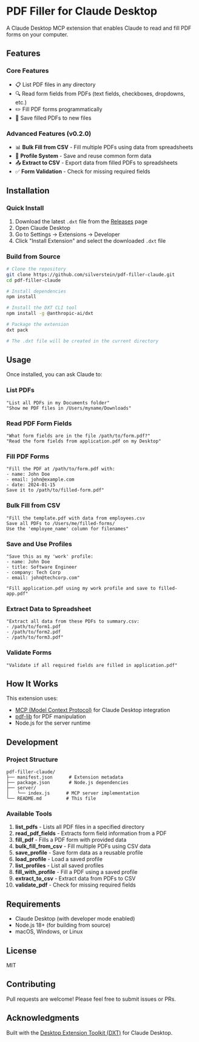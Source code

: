 # PDF Filler for Claude Desktop

A Claude Desktop MCP extension that enables Claude to read and fill PDF forms on your computer.

## Features

### Core Features
- 📋 List PDF files in any directory
- 🔍 Read form fields from PDFs (text fields, checkboxes, dropdowns, etc.)
- ✏️ Fill PDF forms programmatically
- 💾 Save filled PDFs to new files

### Advanced Features (v0.2.0)
- 📊 **Bulk Fill from CSV** - Fill multiple PDFs using data from spreadsheets
- 👤 **Profile System** - Save and reuse common form data
- 📤 **Extract to CSV** - Export data from filled PDFs to spreadsheets
- ✅ **Form Validation** - Check for missing required fields

## Installation

### Quick Install

1. Download the latest `.dxt` file from the [Releases](https://github.com/silverstein/pdf-filler-claude/releases) page
2. Open Claude Desktop
3. Go to Settings → Extensions → Developer
4. Click "Install Extension" and select the downloaded `.dxt` file

### Build from Source

```bash
# Clone the repository
git clone https://github.com/silverstein/pdf-filler-claude.git
cd pdf-filler-claude

# Install dependencies
npm install

# Install the DXT CLI tool
npm install -g @anthropic-ai/dxt

# Package the extension
dxt pack

# The .dxt file will be created in the current directory
```

## Usage

Once installed, you can ask Claude to:

### List PDFs
```
"List all PDFs in my Documents folder"
"Show me PDF files in /Users/myname/Downloads"
```

### Read PDF Form Fields
```
"What form fields are in the file /path/to/form.pdf?"
"Read the form fields from application.pdf on my Desktop"
```

### Fill PDF Forms
```
"Fill the PDF at /path/to/form.pdf with:
- name: John Doe
- email: john@example.com
- date: 2024-01-15
Save it to /path/to/filled-form.pdf"
```

### Bulk Fill from CSV
```
"Fill the template.pdf with data from employees.csv 
Save all PDFs to /Users/me/filled-forms/
Use the 'employee_name' column for filenames"
```

### Save and Use Profiles
```
"Save this as my 'work' profile:
- name: John Doe
- title: Software Engineer
- company: Tech Corp
- email: john@techcorp.com"

"Fill application.pdf using my work profile and save to filled-app.pdf"
```

### Extract Data to Spreadsheet
```
"Extract all data from these PDFs to summary.csv:
- /path/to/form1.pdf
- /path/to/form2.pdf
- /path/to/form3.pdf"
```

### Validate Forms
```
"Validate if all required fields are filled in application.pdf"
```

## How It Works

This extension uses:
- [MCP (Model Context Protocol)](https://github.com/anthropics/mcp) for Claude Desktop integration
- [pdf-lib](https://github.com/Hopding/pdf-lib) for PDF manipulation
- Node.js for the server runtime

## Development

### Project Structure
```
pdf-filler-claude/
├── manifest.json      # Extension metadata
├── package.json       # Node.js dependencies
├── server/
│   └── index.js      # MCP server implementation
└── README.md         # This file
```

### Available Tools

1. **list_pdfs** - Lists all PDF files in a specified directory
2. **read_pdf_fields** - Extracts form field information from a PDF
3. **fill_pdf** - Fills a PDF form with provided data
4. **bulk_fill_from_csv** - Fill multiple PDFs using CSV data
5. **save_profile** - Save form data as a reusable profile
6. **load_profile** - Load a saved profile
7. **list_profiles** - List all saved profiles
8. **fill_with_profile** - Fill a PDF using a saved profile
9. **extract_to_csv** - Extract data from PDFs to CSV
10. **validate_pdf** - Check for missing required fields

## Requirements

- Claude Desktop (with developer mode enabled)
- Node.js 18+ (for building from source)
- macOS, Windows, or Linux

## License

MIT

## Contributing

Pull requests are welcome! Please feel free to submit issues or PRs.

## Acknowledgments

Built with the [Desktop Extension Toolkit (DXT)](https://github.com/anthropics/dxt) for Claude Desktop.